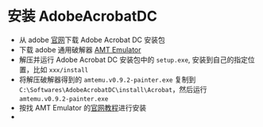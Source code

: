 # 安装 AdobeAcrobatDC


* 从 adobe [官网](https://helpx.adobe.com/cn/acrobat/kb/acrobat-dc-downloads.html)下载 Adobe Acrobat DC 安装包
* 下载 adobe 通用破解器 [AMT Emulator](https://amtemu-official.com/amtemu-v0-9-2-patcher/)
* 解压并运行 Adobe Acrobat DC 安装包中的 `setup.exe`, 安装到自己的指定位置，比如  `xxx/install`
* 将解压破解器得到的 `amtemu.v0.9.2-painter.exe` 复制到 `C:\Softwares\AdobeAcrobatDC\install\Acrobat`，然后运行  `amtemu.v0.9.2-painter.exe`
* 按找 AMT Emulator 的[官网教程](https://amtemu-official.com/)进行安装
* 
<!--stackedit_data:
eyJoaXN0b3J5IjpbLTIwNzc2Mzg3ODQsLTY5MzE0ODIxNiwtMT
Y4MDcxMDU0OSwtMjEyOTU5OTMyMiwtMTQ3NTM0NDM0Ml19
-->